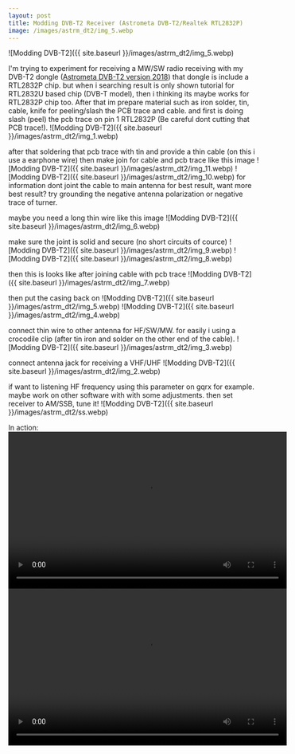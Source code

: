 ```yaml
---
layout: post
title: Modding DVB-T2 Receiver (Astrometa DVB-T2/Realtek RTL2832P)
image: /images/astrm_dt2/img_5.webp
---
```


![Modding DVB-T2]({{ site.baseurl }}/images/astrm_dt2/img_5.webp)

I'm trying to experiment for receiving a MW/SW radio receiving with my DVB-T2 dongle ([Astrometa DVB-T2 version 2018](https://linuxtv.org/wiki/index.php/Astrometa_DVB-T2)) that dongle is include a RTL2832P chip. but when i searching result is only shown tutorial for RTL2832U based chip (DVB-T model), then i thinking its maybe works for RTL2832P chip too. After that im prepare material such as iron solder, tin, cable, knife for peeling/slash the PCB trace and cable. and first is doing slash (peel) the pcb trace on pin 1 RTL2832P (Be careful dont cutting that PCB trace!).
![Modding DVB-T2]({{ site.baseurl }}/images/astrm_dt2/img_1.webp)

after that soldering that pcb trace with tin and provide a thin cable (on this i use a earphone wire) then make join for cable and pcb trace like this image
![Modding DVB-T2]({{ site.baseurl }}/images/astrm_dt2/img_11.webp)
![Modding DVB-T2]({{ site.baseurl }}/images/astrm_dt2/img_10.webp)
for information dont joint the cable to main antenna for best result, want more best result? try grounding the negative antenna polarization or negative trace of turner.

maybe you need a long thin wire like this image
![Modding DVB-T2]({{ site.baseurl }}/images/astrm_dt2/img_6.webp)

make sure the joint is solid and secure (no short circuits of cource)
![Modding DVB-T2]({{ site.baseurl }}/images/astrm_dt2/img_9.webp)
![Modding DVB-T2]({{ site.baseurl }}/images/astrm_dt2/img_8.webp)

then this is looks like after joining cable with pcb trace
![Modding DVB-T2]({{ site.baseurl }}/images/astrm_dt2/img_7.webp)

then put the casing back on
![Modding DVB-T2]({{ site.baseurl }}/images/astrm_dt2/img_5.webp)
![Modding DVB-T2]({{ site.baseurl }}/images/astrm_dt2/img_4.webp)

connect thin wire to other antenna for HF/SW/MW. for easily i using a crocodile clip (after tin iron and solder on the other end of the cable).
![Modding DVB-T2]({{ site.baseurl }}/images/astrm_dt2/img_3.webp)

connect antenna jack for receiving a VHF/UHF
![Modding DVB-T2]({{ site.baseurl }}/images/astrm_dt2/img_2.webp)


if want to listening HF frequency using this parameter on gqrx for example. maybe work on other software with with some adjustments. then set receiver to AM/SSB, tune it!
![Modding DVB-T2]({{ site.baseurl }}/images/astrm_dt2/ss.webp)

In action:
<video loading="lazy" width="560" height="315" allow="accelerometer; encrypted-media; gyroscope; picture-in-picture" allowfullscreen src="{{ site.baseurl }}/images/astrm_dt2/video.mp4" controls></video>
<video loading="lazy" width="560" height="315" allow="accelerometer; encrypted-media; gyroscope; picture-in-picture" allowfullscreen src="{{ site.baseurl }}/images/astrm_dt2/video2.mp4" controls></video>
